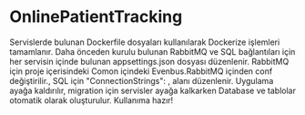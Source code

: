 # OnlinePatientTracking

Servislerde bulunan Dockerfile dosyaları kullanılarak Dockerize işlemleri tamamlanır.
Daha önceden kurulu bulunan RabbitMQ ve SQL bağlantıları için her servisin içinde bulunan appsettings.json dosyası düzenlenir. RabbitMQ için proje içerisindeki Comon içindeki Evenbus.RabbitMQ içinden conf değiştirilir., SQL için    "ConnectionStrings": , alanı düzenlenir.
Uygulama ayağa kaldırılır, migration için servisler ayağa kalkarken Database ve tablolar otomatik olarak oluşturulur.
Kullanıma hazır!
